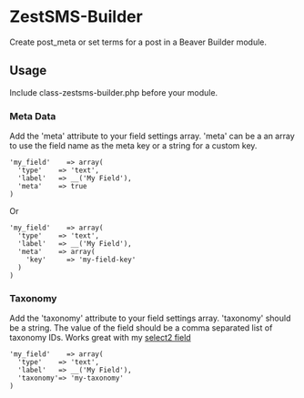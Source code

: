 # ZestSMS-Builder
Create post_meta or set terms for a post in a Beaver Builder module.

## Usage
Include class-zestsms-builder.php before your module.

### Meta Data
Add the 'meta' attribute to your field settings array. 'meta' can be a an array to use the field name as the meta key or a string for a custom key.
```
'my_field'    => array(
  'type'    => 'text',
  'label'   => __('My Field'),
  'meta'    => true
)
```
Or
```
'my_field'    => array(
  'type'    => 'text',
  'label'   => __('My Field'),
  'meta'    => array(
    'key'     => 'my-field-key'
  )
)
```

### Taxonomy
Add the 'taxonomy' attribute to your field settings array. 'taxonomy' should be a string. The value of the field should be a comma separated list of taxonomy IDs. Works great with my [select2 field](https://github.com/ZestSMS/BB-fields/tree/master/fields/select2)
```
'my_field'    => array(
  'type'    => 'text',
  'label'   => __('My Field'),
  'taxonomy'=> 'my-taxonomy'
)
```
